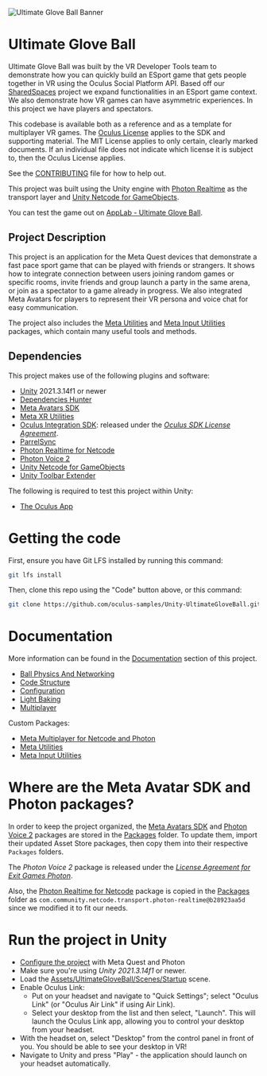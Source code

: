 ![Ultimate Glove Ball Banner](./Documentation/Media/banner.png "Ultimate Glove Ball")

# Ultimate Glove Ball
Ultimate Glove Ball was built by the VR Developer Tools team to demonstrate how you can quickly build an ESport game that gets people together in VR using the Oculus Social Platform API.
Based off our [SharedSpaces](https://github.com/oculus-samples/Unity-SharedSpaces) project we expand functionalities in an ESport game context. We also demonstrate how VR games can have asymmetric experiences. In this project we have players and spectators.

This codebase is available both as a reference and as a template for multiplayer VR games. The [Oculus License](LICENSE) applies to the SDK and supporting material. The MIT License applies to only certain, clearly marked documents. If an individual file does not indicate which license it is subject to, then the Oculus License applies.

See the [CONTRIBUTING](./CONTRIBUTING.md) file for how to help out.

This project was built using the Unity engine with [Photon Realtime](https://github.com/Unity-Technologies/multiplayer-community-contributions/tree/main/Transports/com.community.netcode.transport.photon-realtime) as the transport layer and [Unity Netcode for GameObjects](https://github.com/Unity-Technologies/com.unity.netcode.gameobjects).

You can test the game out on [AppLab - Ultimate Glove Ball](https://www.oculus.com/experiences/quest/5704438046269164/).

## Project Description
This project is an application for the Meta Quest devices that demonstrate a fast pace sport game that can be played with friends or strangers. It shows how to integrate connection between users joining random games or specific rooms, invite friends and group launch a party in the same arena, or join as a spectator to a game already in progress. We also integrated Meta Avatars for players to represent their VR persona and voice chat for easy communication.

The project also includes the [Meta Utilities](./Packages/com.meta.utilities/README.md) and [Meta Input Utilities](./Packages/com.meta.utilities.input/README.md) packages, which contain many useful tools and methods.

## Dependencies

This project makes use of the following plugins and software:
- [Unity](https://unity.com/download) 2021.3.14f1 or newer
- [Dependencies Hunter](https://github.com/AlexeyPerov/Unity-Dependencies-Hunter.git#upm)
- [Meta Avatars SDK](https://developer.oculus.com/downloads/package/meta-avatars-sdk/)
- [Meta XR Utilities](https://npm.developer.oculus.com/-/web/detail/com.meta.xr.sdk.utilities)
- [Oculus Integration SDK](https://developer.oculus.com/downloads/package/unity-integration): released under the *[Oculus SDK License Agreement](./Assets/Oculus/LICENSE.txt)*.
- [ParrelSync](https://github.com/brogan89/ParrelSync)
- [Photon Realtime for Netcode](https://github.com/Unity-Technologies/multiplayer-community-contributions/tree/main/Transports/com.community.netcode.transport.photon-realtime)
- [Photon Voice 2](https://assetstore.unity.com/packages/tools/audio/photon-voice-2-130518)
- [Unity Netcode for GameObjects](https://github.com/Unity-Technologies/com.unity.netcode.gameobjects)
- [Unity Toolbar Extender](https://github.com/marijnz/unity-toolbar-extender.git)


The following is required to test this project within Unity:
- [The Oculus App](https://www.oculus.com/setup/)

# Getting the code
First, ensure you have Git LFS installed by running this command:
```sh
git lfs install
```

Then, clone this repo using the "Code" button above, or this command:
```sh
git clone https://github.com/oculus-samples/Unity-UltimateGloveBall.git
```

# Documentation
More information can be found in the [Documentation](./Documentation) section of this project.
- [Ball Physics And Networking](./Documentation/BallPhysicsAndNetworking.md)
- [Code Structure](./Documentation/CodeStructure.md)
- [Configuration](./Documentation/Configuration.md)
- [Light Baking](./Documentation/LightBaking.md)
- [Multiplayer](./Documentation/Multiplayer.md)

Custom Packages:
- [Meta Multiplayer for Netcode and Photon](./Packages/com.meta.multiplayer.netcode-photon)
- [Meta Utilities](./Packages/com.meta.utilities/README.md)
- [Meta Input Utilities](./Packages/com.meta.utilities.input/README.md)


# Where are the Meta Avatar SDK and Photon packages?

In order to keep the project organized, the [Meta Avatars SDK](https://developer.oculus.com/downloads/package/meta-avatars-sdk/) and [Photon Voice 2](https://assetstore.unity.com/packages/tools/audio/photon-voice-2-130518) packages are stored in the [Packages](./Packages) folder. To update them, import their updated Asset Store packages, then copy them into their respective `Packages` folders.

The *Photon Voice 2* package is released under the *[License Agreement for Exit Games Photon](./Packages/Photon/Photon/license.txt)*.

Also, the [Photon Realtime for Netcode](https://github.com/Unity-Technologies/multiplayer-community-contributions/tree/main/Transports/com.community.netcode.transport.photon-realtime) package is copied in the [Packages](./Packages) folder as `com.community.netcode.transport.photon-realtime@b28923aa5d` since we modified it to fit our needs.

# Run the project in Unity
+ [Configure the project](./Documentation/Configuration.md) with Meta Quest and Photon
+ Make sure you're using  *Unity 2021.3.14f1* or newer. 
+ Load the [Assets/UltimateGloveBall/Scenes/Startup](Assets/UltimateGloveBall/Scenes/Startup.unity) scene. 
+ Enable Oculus Link:
  + Put on your headset and navigate to "Quick Settings"; select "Oculus Link" (or "Oculus Air Link" if using Air Link).
  + Select your desktop from the list and then select, "Launch". This will launch the Oculus Link app, allowing you to control your desktop from your headset.
+ With the headset on, select "Desktop" from the control panel in front of you. You should be able to see your desktop in VR!
+ Navigate to Unity and press "Play" - the application should launch on your headset automatically.
